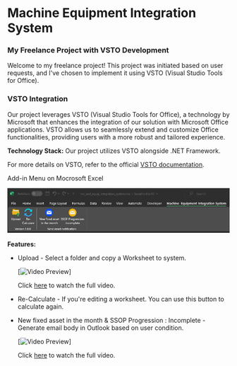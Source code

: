 # Machine Equipment Integration System

### My Freelance Project with VSTO Development

Welcome to my freelance project! This project was initiated based on user requests, and I've chosen to implement it using VSTO (Visual Studio Tools for Office).


### VSTO Integration

Our project leverages VSTO (Visual Studio Tools for Office), a technology by Microsoft that enhances the integration of our solution with Microsoft Office applications. VSTO allows us to seamlessly extend and customize Office functionalities, providing users with a more robust and tailored experience.

**Technology Stack:** Our project utilizes VSTO alongside .NET Framework.

For more details on VSTO, refer to the official [VSTO documentation](https://learn.microsoft.com/en-us/visualstudio/vsto/office-solutions-development-overview-vsto?view=vs-2022).

Add-in Menu on Mocrosoft Excel

![My Image](images/1_ribbon.png)

**Features:**

- Upload - Select a folder and copy a Worksheet to system.

  [![Video Preview](images/Machine%20&%20Equipment%20Integration%20System%20-%20Step%201%20Upload.gif)]
  
  Click [here](https://drive.google.com/file/d/1zTLiEedxNGHMkGRO6m4c78IkjpiFwcu6/view?usp=sharing) to watch the full video.

- Re-Calculate - If you're editing a worksheet. You can use this button to calculate again.

- New fixed asset in the month & SSOP Progression : Incomplete - Generate email body in Outlook based on user condition.

  [![Video Preview](images/Machine%20&%20Equipment%20Integration%20System%20-%20Step%202%20Generate%20mail%20.gif)]
  
  Click [here](https://drive.google.com/file/d/1i-8WqcNrVd593dw5A_73c_eU_Q0DTtOT/view?usp=sharing) to watch the full video.
